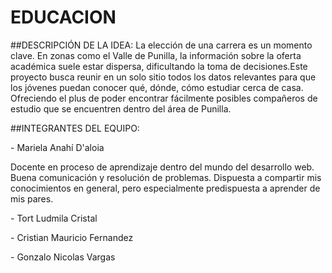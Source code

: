 # EDUCACION
</p> 
</p>
##DESCRIPCIÓN DE LA IDEA: 
La elección de una carrera es un momento clave. En zonas como el Valle de Punilla, la información sobre la oferta académica suele estar dispersa, dificultando la toma de decisiones.Este proyecto busca reunir en un solo sitio todos los datos relevantes para que los jóvenes puedan conocer qué, dónde, cómo estudiar cerca de casa. Ofreciendo el plus de poder encontrar fácilmente posibles compañeros de estudio que se encuentren dentro del área de Punilla.
</p>
##INTEGRANTES DEL EQUIPO: 
</p>
- Mariela Anahí D'aloia
</p> Docente en proceso de aprendizaje dentro del mundo del desarrollo web. Buena comunicación y resolución de problemas. Dispuesta a compartir mis conocimientos en general, pero especialmente predispuesta a aprender de mis pares.
</p>
- Tort Ludmila Cristal
</p>
- Cristian Mauricio Fernandez
</p>
- Gonzalo Nicolas Vargas
</p>
